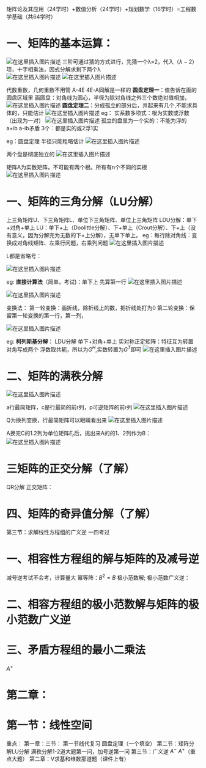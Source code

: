 矩阵论及其应用（24学时）+数值分析（24学时）+规划数学（16学时）=工程数学基础（共64学时）
# 一、矩阵的基本运算：
![在这里插入图片描述](https://img-blog.csdnimg.cn/20200328111914311.png?x-oss-process=image/watermark,type_ZmFuZ3poZW5naGVpdGk,shadow_10,text_aHR0cHM6Ly9ibG9nLmNzZG4ubmV0L2d1MzA1NTI0MDcz,size_16,color_FFFFFF,t_70)
三阶可通过猜的方式进行，先猜一个λ=2，代入$（λ-2）$项，十字相乘法，因式分解求剩下两个λ   
![在这里插入图片描述](https://img-blog.csdnimg.cn/20200328112139134.png?x-oss-process=image/watermark,type_ZmFuZ3poZW5naGVpdGk,shadow_10,text_aHR0cHM6Ly9ibG9nLmNzZG4ubmV0L2d1MzA1NTI0MDcz,size_16,color_FFFFFF,t_70)
![在这里插入图片描述](https://img-blog.csdnimg.cn/20200328112328690.png?x-oss-process=image/watermark,type_ZmFuZ3poZW5naGVpdGk,shadow_10,text_aHR0cHM6Ly9ibG9nLmNzZG4ubmV0L2d1MzA1NTI0MDcz,size_16,color_FFFFFF,t_70)

代数重数，几何重数不用管
A-4E  4E-A同解是一样的
**圆盘定理一**：值告诉在画的圆盘区域里
画圆盘：对角线为圆心，半径为除对角线之外三个数绝对值相加，
![在这里插入图片描述](https://img-blog.csdnimg.cn/20200328113344609.png?x-oss-process=image/watermark,type_ZmFuZ3poZW5naGVpdGk,shadow_10,text_aHR0cHM6Ly9ibG9nLmNzZG4ubmV0L2d1MzA1NTI0MDcz,size_16,color_FFFFFF,t_70)
**圆盘定理二**：分成孤立的部分后，并起来有几个,不能求具体的，只能估计
![在这里插入图片描述](https://img-blog.csdnimg.cn/20200328113555206.png?x-oss-process=image/watermark,type_ZmFuZ3poZW5naGVpdGk,shadow_10,text_aHR0cHM6Ly9ibG9nLmNzZG4ubmV0L2d1MzA1NTI0MDcz,size_16,color_FFFFFF,t_70)
eg：
实系数多项式：根为实数或浮数（出现为一对）
![在这里插入图片描述](https://img-blog.csdnimg.cn/20200328114002764.png?x-oss-process=image/watermark,type_ZmFuZ3poZW5naGVpdGk,shadow_10,text_aHR0cHM6Ly9ibG9nLmNzZG4ubmV0L2d1MzA1NTI0MDcz,size_16,color_FFFFFF,t_70)
孤立的盘里为一个实的：不能为浮的 a+ib  a-ib矛盾
3个：都是实的或2浮1实

eg：圆盘定理
半径只能粗略估计
![在这里插入图片描述](https://img-blog.csdnimg.cn/20200328114833596.png?x-oss-process=image/watermark,type_ZmFuZ3poZW5naGVpdGk,shadow_10,text_aHR0cHM6Ly9ibG9nLmNzZG4ubmV0L2d1MzA1NTI0MDcz,size_16,color_FFFFFF,t_70)

两个盘是彻底独立的
![在这里插入图片描述](https://img-blog.csdnimg.cn/2020032811500345.png?x-oss-process=image/watermark,type_ZmFuZ3poZW5naGVpdGk,shadow_10,text_aHR0cHM6Ly9ibG9nLmNzZG4ubmV0L2d1MzA1NTI0MDcz,size_16,color_FFFFFF,t_70)

矩阵A为实数矩阵，不可能有两个根。所有有n个不同的实根
![在这里插入图片描述](https://img-blog.csdnimg.cn/20200328115148609.png?x-oss-process=image/watermark,type_ZmFuZ3poZW5naGVpdGk,shadow_10,text_aHR0cHM6Ly9ibG9nLmNzZG4ubmV0L2d1MzA1NTI0MDcz,size_16,color_FFFFFF,t_70)

# 一、矩阵的三角分解（LU分解）
上三角矩阵U、下三角矩阵L、单位下三角矩阵、单位上三角矩阵
LDU分解：单下+对角+单上
LU：单下+上（Doolittle分解）、下+单上（Crout分解）、下+上（没有意义，因为分解完为无数的下+上分解），无单下单上。
eg：每行除对角线：变换成对角线矩阵、左乘行问题，右乘列问题
![在这里插入图片描述](https://img-blog.csdnimg.cn/20200329092432480.png?x-oss-process=image/watermark,type_ZmFuZ3poZW5naGVpdGk,shadow_10,text_aHR0cHM6Ly9ibG9nLmNzZG4ubmV0L2d1MzA1NTI0MDcz,size_16,color_FFFFFF,t_70)

L都是省略号：

![在这里插入图片描述](https://img-blog.csdnimg.cn/20200329092939902.png?x-oss-process=image/watermark,type_ZmFuZ3poZW5naGVpdGk,shadow_10,text_aHR0cHM6Ly9ibG9nLmNzZG4ubmV0L2d1MzA1NTI0MDcz,size_16,color_FFFFFF,t_70)

eg:
**直接计算法**（简单，考试)：单下上
先算第一行
![在这里插入图片描述](https://img-blog.csdnimg.cn/20200329093714289.png?x-oss-process=image/watermark,type_ZmFuZ3poZW5naGVpdGk,shadow_10,text_aHR0cHM6Ly9ibG9nLmNzZG4ubmV0L2d1MzA1NTI0MDcz,size_16,color_FFFFFF,t_70)

![在这里插入图片描述](https://img-blog.csdnimg.cn/20200329093809300.png?x-oss-process=image/watermark,type_ZmFuZ3poZW5naGVpdGk,shadow_10,text_aHR0cHM6Ly9ibG9nLmNzZG4ubmV0L2d1MzA1NTI0MDcz,size_16,color_FFFFFF,t_70)

变换法：
第一轮变换：画折线，除折线上的数，把折线处打为0
第二轮变换：保留第一轮变换的第一行，第一列，

![在这里插入图片描述](https://img-blog.csdnimg.cn/20200329094656937.png?x-oss-process=image/watermark,type_ZmFuZ3poZW5naGVpdGk,shadow_10,text_aHR0cHM6Ly9ibG9nLmNzZG4ubmV0L2d1MzA1NTI0MDcz,size_16,color_FFFFFF,t_70)

eg:
**柯列斯基分解**：
LDU分解 单下+对角+单上
实对称正定矩阵：特征互为转置  
对角写成两个
浮数取共轭，所以为$G^H$,实数转置为$G^T$即可
![在这里插入图片描述](https://img-blog.csdnimg.cn/20200329100058320.png?x-oss-process=image/watermark,type_ZmFuZ3poZW5naGVpdGk,shadow_10,text_aHR0cHM6Ly9ibG9nLmNzZG4ubmV0L2d1MzA1NTI0MDcz,size_16,color_FFFFFF,t_70)

# 二、矩阵的满秩分解

![在这里插入图片描述](https://img-blog.csdnimg.cn/20200329102340883.png?x-oss-process=image/watermark,type_ZmFuZ3poZW5naGVpdGk,shadow_10,text_aHR0cHM6Ly9ibG9nLmNzZG4ubmV0L2d1MzA1NTI0MDcz,size_16,color_FFFFFF,t_70)

a行最简矩阵，c是行最简的前r列，p可逆矩阵的前r列
![在这里插入图片描述](https://img-blog.csdnimg.cn/2020032910294462.png?x-oss-process=image/watermark,type_ZmFuZ3poZW5naGVpdGk,shadow_10,text_aHR0cHM6Ly9ibG9nLmNzZG4ubmV0L2d1MzA1NTI0MDcz,size_16,color_FFFFFF,t_70)

Q为换列变换，行最简矩阵可以眼睛看出来
![在这里插入图片描述](https://img-blog.csdnimg.cn/20200329103435174.png?x-oss-process=image/watermark,type_ZmFuZ3poZW5naGVpdGk,shadow_10,text_aHR0cHM6Ly9ibG9nLmNzZG4ubmV0L2d1MzA1NTI0MDcz,size_16,color_FFFFFF,t_70)

A换完C的1.2列为单位矩阵$E_r$后，挑出来A的的1、2列作为B：
![在这里插入图片描述](https://img-blog.csdnimg.cn/20200329103907307.png?x-oss-process=image/watermark,type_ZmFuZ3poZW5naGVpdGk,shadow_10,text_aHR0cHM6Ly9ibG9nLmNzZG4ubmV0L2d1MzA1NTI0MDcz,size_16,color_FFFFFF,t_70)


# 三矩阵的正交分解（了解）
QR分解
正交矩阵：
# 四、矩阵的奇异值分解（了解）

第三节：求解线性方程组的广义逆
一四考过
# 一、相容性方程组的解与矩阵的及减号逆
减号逆考试不会考，计算量大
幂等阵：$B^2=B$
极小范数解;
极小范数广义逆：
# 二、相容方程组的极小范数解与矩阵的极小范数广义逆

# 三、矛盾方程组的最小二乘法
$A^+$ 
# 第二章：
# 第一节：线性空间

重点：
第一章：三节：
第一节线代复习  圆盘定理（一个填空）
第二节：矩阵分解LU分解
        满秩分解1-2道大题第一问，加号逆第一问
第三节：广义逆 $A^-$  $A^+$（重点大题）
第二章：V求基和维数那道题（课件上有）
